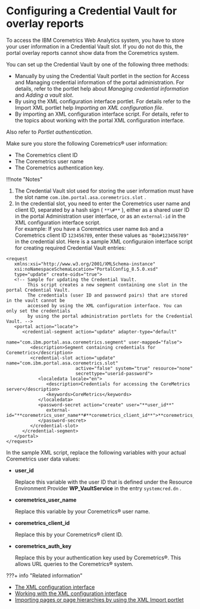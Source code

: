 # Configuring a Credential Vault for overlay reports

To access the IBM Coremetrics Web Analytics system, you have to store your user information in a Credential Vault slot. If you do not do this, the portal overlay reports cannot show data from the Coremetrics system.

You can set up the Credential Vault by one of the following three methods:

-   Manually by using the Credential Vault portlet in the section for Access and Managing credential information of the portal administration. For details, refer to the portlet help about *Managing credential information* and *Adding a vault slot*.
-   By using the XML configuration interface portlet. For details refer to the Import XML portlet help *Importing an XML configuration file*.
-   By importing an XML configuration interface script. For details, refer to the topics about working with the portal XML configuration interface.

Also refer to *Portlet authentication*.

Make sure you store the following Coremetrics® user information:

-   The Coremetrics client ID
-   The Coremetrics user name
-   The Coremetrics authentication key.

!!!note "Notes"
   1.  The Credential Vault slot used for storing the user information must have the slot name `com.ibm.portal.asa.coremetrics.slot` .
   2.  In the credential slot, you need to enter the Coremetrics user name and client ID, separated by a hash sign \( `**\#**` \), either as a shared user ID in the portal Administration user interface, or as an `external-id` in the XML configuration interface script.<br>
   For example: If you have a Coremetrics user name `Bob` and a Coremetrics client ID `123456789`, enter these values as `"Bob#123456789"` in the credential slot. Here is a sample XML configuraion interface script for creating required Credential Vault entries:

```
<request    
   xmlns:xsi="http://www.w3.org/2001/XMLSchema-instance"    
   xsi:noNamespaceSchemaLocation="PortalConfig_8.5.0.xsd"    
   type="update" create-oids="true">        
   <!-- Sample for updating the Credential Vault. 
        This script creates a new segment containing one slot in the portal Credential Vault.
        The credentials (user ID and password pairs) that are stored in the vault cannot be 
        accessed by using the XML configuration interface. You can only set the credentials 
        by using the portal administration portlets for the Credential Vault. -->   
   <portal action="locate">           
      <credential-segment action="update" adapter-type="default" 
                          name="com.ibm.portal.asa.coremetrics.segment" user-mapped="false">
         <description>Segment containing credentials for Coremetrics</description>          
         <credential-slot action="update" name="com.ibm.portal.asa.coremetrics.slot" 
                          active="false" system="true" resource="none" 
                          secrettype="userid-password">                
            <localedata locale="en">                    
               <description>Credentials for accessing the CoreMetrics server</description>
               <keywords>CoreMetrics</keywords>      
            </localedata> 
            <password-secret action="create" user="**user_id**" 
               external-id="**coremetrics_user_name**#**coremetrics_client_id**">**coremetrics_auth_key**
            </password-secret>            
         </credential-slot>        
      </credential-segment>    
   </portal>
</request>

```

In the sample XML script, replace the following variables with your actual Coremetrics user data values:

-   **user_id**

    Replace this variable with the user ID that is defined under the Resource Environment Provider **WP_VaultService** in the entry `systemcred.dn` .

-   **coremetrics_user_name**

    Replace this variable by your Coremetrics® user name.

-   **coremetrics_client_id**

    Replace this by your Coremetrics® client ID.

-   **coremetrics_auth_key**

    Replace this by your authentication key used by Coremetrics®. This allows URL queries to the Coremetrics® system.


???+ info "Related information"  
   -  [The XML configuration interface](../../../../portal_admin_tools/xml_config_interface/index.md)
   -  [Working with the XML configuration interface](../../../../portal_admin_tools/xml_config_interface/working_xml_config_interface/index.md)
   -  [Importing pages or page hierarchies by using the XML Import portlet](../../../../portal_admin_tools/xml_config_interface/working_xml_config_interface/using_admin_portlets_for_xml_config/adxmltsk_portlets_imp.md)

